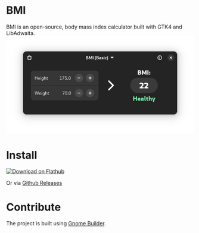 # BMI
BMI is an open-source, body mass index calculator built with GTK4 and LibAdwaita.
![Screenshot](screenshots/simple-dark.png)

# Install
<p><a href='https://flathub.org/apps/details/io.github.philippkosarev.bmi'><img width='150' alt='Download on Flathub' src='https://flathub.org/api/badge?locale=en'/></a></p>

Or via [Github Releases](https://github.com/PhilippKosarev/bmi/releases)

# Contribute
The project is built using [Gnome Builder](https://apps.gnome.org/en-GB/Builder/).
